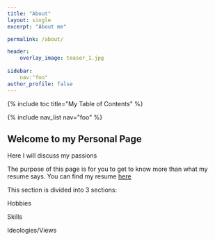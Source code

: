 ```yaml
---
title: "About"
layout: single
excerpt: "About me"

permalink: /about/

header:
    overlay_image: teaser_1.jpg
    
sidebar:
    nav:"foo"
author_profile: false
---
```



{% include toc title="My Table of Contents" %}

{% include nav_list nav="foo" %}


## Welcome to my Personal Page 


Here I will discuss my passions

The purpose of this page is for you to get to know more than what my resume says. You can find my resume [here](/)

This section is divided into 3 sections: 

Hobbies

Skills 

Ideologies/Views

